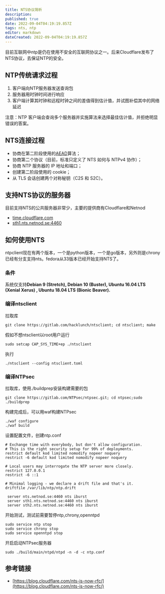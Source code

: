 ```yaml
---
title: NTS协议简析
description: 
published: true
date: 2022-09-04T04:19:19.857Z
tags: nts, ntp
editor: markdown
dateCreated: 2022-09-04T04:19:19.857Z
---
```


目前互联网中ntp是仍在使用不安全的互联网协议之一。后来Cloudflare发布了NTS协议，去保证NTP的安全。

## NTP传统请求过程

1.  客户端向NTP服务器发送查询包
2.  服务器用时钟时间进行响应
3.  客户端计算其时钟和远程时钟之间的差值得到估计值，并试图补偿其中的网络延迟

注意：NTP 客户端会查询多个服务器并实施算法来选择最佳估计值，并拒绝明显错误的答案。

## NTS连接过程

-   协商在第二阶段使用的[AEAD](https://en.wikipedia.org/wiki/Authenticated_encryption)算法；
-   协商第二个协议（目前，标准只定义了 NTS 如何与 NTPv4 协作）；
-   协商 NTP 服务器的 IP 地址和端口；
-   创建第二阶段使用的 cookie；
-   从 TLS 会话创建两个对称秘钥（C2S 和 S2C）。

## 支持NTS协议的服务器

目前支持NTS的公共服务器非常少，主要的提供商有Cloudflare和Netnod

-   [time.cloudflare.com](http://time.cloudflare.com/)
-   [sth1.nts.netnod.se:4460](http://sth1.nts.netnod.se:4460/)

## 如何使用NTS

ntpclient现在有两个版本，一个是python版本，一个是go版本，另外则是chrony已经有分支支持nts。fedora从33版本已经开始支持NTS了。

### 条件

系统仅支持**Debian 9 (Stretch), Debian 10 (Buster), Ubuntu 16.04 LTS (Xenial Xerus) , Ubuntu 18.04 LTS (Bionic Beaver).**

### 编译ntsclient

拉取库

```shell
git clone https://gitlab.com/hacklunch/ntsclient; cd ntsclient; make
```

假如不想ntsclient以root用户运行

```shell
sudo setcap CAP_SYS_TIME+ep ./ntsclient
```

执行

```shell
./ntsclient --config ntsclient.toml
```

### 编译NTPsec

拉取库，使用./buildprep安装构建需要的包

```shell
git clone https://gitlab.com/NTPsec/ntpsec.git; cd ntpsec;sudo ./buildprep
```

构建完成后，可以用waf构建NTPsec

```shell
./waf configure
./waf build
```

设置配置文件，创建ntp.conf

```shell
# Exchange time with everybody, but don't allow configuration.
# This is the right security setup for 99% of deployments.
restrict default kod limited nomodify nopeer noquery
restrict -6 default kod limited nomodify nopeer noquery

# Local users may interrogate the NTP server more closely.
restrict 127.0.0.1
restrict -6 ::1

# Minimal logging - we declare a drift file and that's it.
driftfile /var/lib/ntp/ntp.drift

 server nts.netnod.se:4460 nts iburst
 server sth1.nts.netnod.se:4460 nts iburst
 server sth2.nts.netnod.se:4460 nts iburst
```

开始测试，测试前需要暂停ntp,chrony,openntpd

```shell
sudo service ntp stop
sudo service chrony stop
sudo service openntpd stop
```

开启启动NTPsec服务器

```shell
sudo ./build/main/ntpd/ntpd -n -d -c ntp.conf
```

## 参考链接

-   [https://blog.cloudflare.com/nts-is-now-rfc/](https://blog.cloudflare.com/nts-is-now-rfc/)